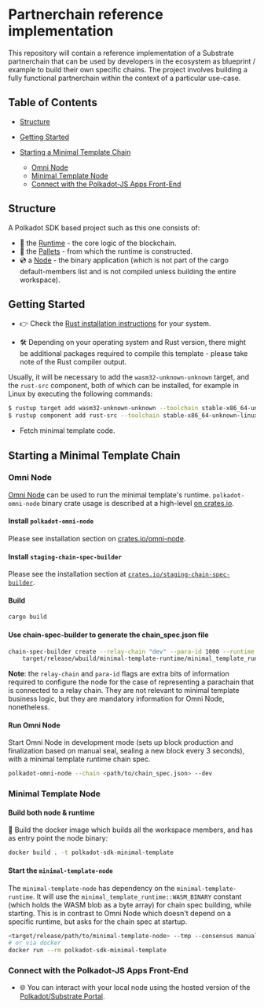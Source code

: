 # Partnerchain reference implementation

This repository will contain a reference implementation of a Substrate partnerchain that can be used by developers in the ecosystem as blueprint / example to build their own specific chains. The project involves building a fully functional partnerchain within the context of a particular use-case.

## Table of Contents

- [Structure](#structure)

- [Getting Started](#getting-started)

- [Starting a Minimal Template Chain](#starting-a-minimal-template-chain)

  - [Omni Node](#omni-node)
  - [Minimal Template Node](#minimal-template-node)
  - [Connect with the Polkadot-JS Apps Front-End](#connect-with-the-polkadot-js-apps-front-end)

## Structure

A Polkadot SDK based project such as this one consists of:

- 🧮 the [Runtime](./runtime/README.md) - the core logic of the blockchain.
- 🎨 the [Pallets](./pallets/README.md) - from which the runtime is constructed.
- 💿 a [Node](./node/README.md) - the binary application (which is not part of the cargo default-members list and is not
compiled unless building the entire workspace).

## Getting Started

- 👉 Check the
[Rust installation instructions](https://www.rust-lang.org/tools/install) for your system.

- 🛠️ Depending on your operating system and Rust version, there might be additional
packages required to compile this template - please take note of the Rust compiler output.

Usually, it will be necessary to add the `wasm32-unknown-unknown` target, and the `rust-src` component, both of which can be installed, for example in Linux by executing the following commands:

```sh
$ rustup target add wasm32-unknown-unknown --toolchain stable-x86_64-unknown-linux-gnu
$ rustup component add rust-src --toolchain stable-x86_64-unknown-linux-gnu
```

- Fetch minimal template code.

## Starting a Minimal Template Chain

### Omni Node

[Omni Node](https://paritytech.github.io/polkadot-sdk/master/polkadot_sdk_docs/reference_docs/omni_node/index.html) can
be used to run the minimal template's runtime. `polkadot-omni-node` binary crate usage is described at a high-level
[on crates.io](https://crates.io/crates/polkadot-omni-node).

#### Install `polkadot-omni-node`

Please see installation section on [crates.io/omni-node](https://crates.io/crates/polkadot-omni-node).

#### Install `staging-chain-spec-builder`

Please see the installation section at [`crates.io/staging-chain-spec-builder`](https://crates.io/crates/staging-chain-spec-builder).

#### Build

```sh
cargo build
```

#### Use chain-spec-builder to generate the chain_spec.json file

```sh
chain-spec-builder create --relay-chain "dev" --para-id 1000 --runtime \
    target/release/wbuild/minimal-template-runtime/minimal_template_runtime.wasm named-preset development
```

**Note**: the `relay-chain` and `para-id` flags are extra bits of information required to
configure the node for the case of representing a parachain that is connected to a relay chain.
They are not relevant to minimal template business logic, but they are mandatory information for
Omni Node, nonetheless.

#### Run Omni Node

Start Omni Node in development mode (sets up block production and finalization based on manual seal,
sealing a new block every 3 seconds), with a minimal template runtime chain spec.

```sh
polkadot-omni-node --chain <path/to/chain_spec.json> --dev
```

### Minimal Template Node

#### Build both node & runtime

<!-- ```sh
cargo build --workspace --release
```

This takes longer as it builds more artifacts. The gcc error happened! -->

🐳 Build the docker image which builds all the workspace members, and has as entry point the node binary:

```sh
docker build . -t polkadot-sdk-minimal-template
```

#### Start the `minimal-template-node`

The `minimal-template-node` has dependency on the `minimal-template-runtime`. It will use
the `minimal_template_runtime::WASM_BINARY` constant (which holds the WASM blob as a byte
array) for chain spec building, while starting. This is in contrast to Omni Node which doesn't
depend on a specific runtime, but asks for the chain spec at startup.

```sh
<target/release/path/to/minimal-template-node> --tmp --consensus manual-seal-3000
# or via docker
docker run --rm polkadot-sdk-minimal-template
```

### Connect with the Polkadot-JS Apps Front-End

- 🌐 You can interact with your local node using the
hosted version of the [Polkadot/Substrate
Portal](https://polkadot.js.org/apps/#/explorer?rpc=ws://localhost:9944).
